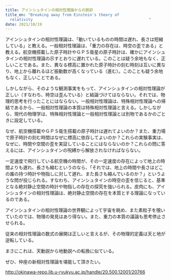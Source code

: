 ```yaml
---
title: アインシュタインの相対性理論からの脱却
title_en: "Breaking away from Einstein's theory of
  relativity                                                   "
date: 2021/10/19
---
```

アインシュタインの相対性理論は、「動いているものの時間は遅れ、長さは短縮している」と教える。一般相対性理論は、「重力の存在は、時空の歪である」と教える。航空機搭載した原子時計やＧＰＳ衛星の原子時計は、確かにアインシュタインの相対性理論の示すとおりに遅れている。このことは疑う余地もなく、正しいことである。また、異なる標高に置かれた原子時計の刻む時刻は互いに異なり、地上から離れるほど振動数が高くなっている（進む）。このことも疑う余地もなく、正しいことである。

しかしながら、そのような観測事実をもって、アインシュタインの相対性理論が正しい（すなわち、時空は歪んでいる）と結論づけてはならない。それでは、物理的思考を行ったことにはならない。一般相対性理論は、特殊相対性理論への帰結であるから、一般相対性理論の本質は特殊相対性理論と言える。しかしながら、現代の物理学は、特殊相対性理論と一般相対性理論とは別物であるかのごときに設定している。

なぜ、航空機搭載やＧＰＳ衛生搭載の原子時計は遅れてよいのか？また、重力場で原子時計の刻む時間はなぜに標高に依存してよいのか？これらの実験事実は、なぜに、時間や空間の歪を実証していることにはならないのか？これらの問に答えるには、アインシュタインの呪縛から解放されなければならない。

一定速度で飛行している航空機の時間が、その一定速度の存在によって地上の時間よりも遅れ、長さも縮むというのなら、「それでは、地上の時間や長さはどこの誰の持つ時計や物指しに対して遅れ、また長さも縮んでいるのか？」というような問が投じられる。すなわち、アインシュタインの時空の歪を信じると、基準となる絶対静止空間の時計や物指しの存在の探究を強いられる。皮肉にも、アインシュタインの相対性理論は、絶対静止空間の存在を本質とする理論になっているのである。

アインシュタインの相対性理論の世界観によって宇宙を眺め、また素粒子を覗いていたのでは、物理の発見はあり得ない。また、重力の本質の議論も思考停止させられる。

従来の相対性理論の数式の展開は正しいと言えるが、その物理的定義は天と地が逆転している。

まさにこれは、天動説から地動説への転換に似ている。

ぜひ、仲座の新相対性理論を堪能して頂きたい。

http://okinawa-repo.lib.u-ryukyu.ac.jp/handle/20.500.12001/20766